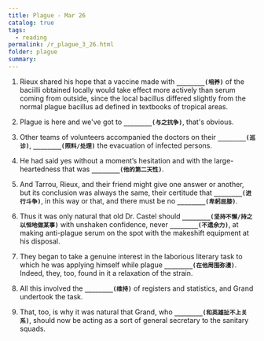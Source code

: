 ```yaml
---
title: Plague - Mar 26
catalog: true
tags: 
  - reading
permalink: /r_plague_3_26.html
folder: plague
summary: 
---
```



1.  Rieux shared his hope that a vaccine made with <b data-toggle="tooltip" data-original-title="{{site.data.answers.plag_d_44_a1}}">`________(培养)`</b> of the baciilli obtained locally would take effect more actively than serum coming from outside, since the local bacillus differed slightly from the normal plague bacillus ad defined in textbooks of tropical areas.

2.  Plague is here and we've got to <b data-toggle="tooltip" data-original-title="{{site.data.answers.plag_d_44_b1}}">`________(与之抗争)`</b>, that's obvious.

3.  Other teams of volunteers accompanied the doctors on their <b data-toggle="tooltip" data-original-title="{{site.data.answers.plag_d_44_c1}}">`________(巡诊)`</b>, <b data-toggle="tooltip" data-original-title="{{site.data.answers.plag_d_44_c2}}">`________(照料/处理)`</b> the evacuation of infected persons.

4.  He had said yes without a moment’s hesitation and with the large-heartedness that was <b data-toggle="tooltip" data-original-title="{{site.data.answers.plag_d_44_d1}}">`________(他的第二天性)`</b>.

5.  And Tarrou, Rieux, and their friend might give one answer or another, but its conclusion was always the same, their certitude that <b data-toggle="tooltip" data-original-title="{{site.data.answers.plag_d_44_e2}}">`________(进行斗争)`</b>, in this way or that, and there must be no <b data-toggle="tooltip" data-original-title="{{site.data.answers.plag_d_44_e1}}">`________(卑躬屈膝)`</b>.

6.  Thus it was only natural that old Dr. Castel should <b data-toggle="tooltip" data-original-title="{{site.data.answers.plag_d_44_f1}}">`________(坚持不懈/持之以恒地做某事)`</b> with unshaken confidence, never <b data-toggle="tooltip" data-original-title="{{site.data.answers.plag_d_44_f2}}">`________(不遗余力)`</b>, at making anti-plague serum on the spot with the makeshift equipment at his disposal.

7.  They began to take a genuine interest in the laborious literary task to which he was applying himself while plague <b data-toggle="tooltip" data-original-title="{{site.data.answers.plag_d_44_g1}}">`________(在他周围弥漫)`</b>. Indeed, they, too, found in it a relaxation of the strain.

8.  All this involved the <b data-toggle="tooltip" data-original-title="{{site.data.answers.plag_d_44_h1}}">`________(维持)`</b> of registers and statistics, and Grand undertook the task.

9.  That, too, is why it was natural that Grand, who <b data-toggle="tooltip" data-original-title="{{site.data.answers.plag_d_44_i1}}">`________(和英雄扯不上关系)`</b>, should now be acting as a sort of general secretary to the sanitary squads.